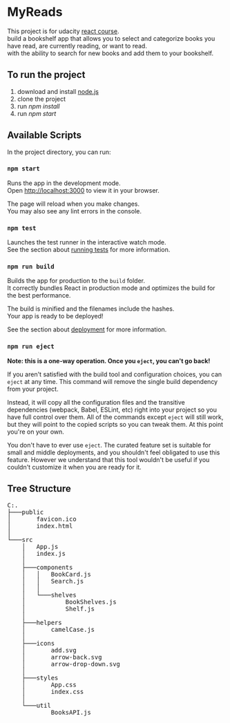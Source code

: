 # MyReads

This project is for udacity [react course](https://egfwd.com/specializtion/react-development/?fbclid=IwAR0OS7YUarzL4nwjDbyJ8SzXh8RoOyUWrsMSN42gv8JrG-6qxQx-l5e4E5M).<br />
build a bookshelf app that allows you to select and categorize books you have read, are currently reading, or want to read.
<br />
with the ability to search for new books and add them to your bookshelf.

## To run the project

1. download and install [node.js](https://nodejs.org/en/download/)
2. clone the project
3. run _npm install_
4. run _npm start_

## Available Scripts

In the project directory, you can run:

### `npm start`

Runs the app in the development mode.\
Open [http://localhost:3000](http://localhost:3000) to view it in your browser.

The page will reload when you make changes.\
You may also see any lint errors in the console.

### `npm test`

Launches the test runner in the interactive watch mode.\
See the section about [running tests](https://facebook.github.io/create-react-app/docs/running-tests) for more information.

### `npm run build`

Builds the app for production to the `build` folder.\
It correctly bundles React in production mode and optimizes the build for the best performance.

The build is minified and the filenames include the hashes.\
Your app is ready to be deployed!

See the section about [deployment](https://facebook.github.io/create-react-app/docs/deployment) for more information.

### `npm run eject`

**Note: this is a one-way operation. Once you `eject`, you can't go back!**

If you aren't satisfied with the build tool and configuration choices, you can `eject` at any time. This command will remove the single build dependency from your project.

Instead, it will copy all the configuration files and the transitive dependencies (webpack, Babel, ESLint, etc) right into your project so you have full control over them. All of the commands except `eject` will still work, but they will point to the copied scripts so you can tweak them. At this point you're on your own.

You don't have to ever use `eject`. The curated feature set is suitable for small and middle deployments, and you shouldn't feel obligated to use this feature. However we understand that this tool wouldn't be useful if you couldn't customize it when you are ready for it.

## Tree Structure

<pre>
C:.
├───public
│       favicon.ico
│       index.html
│
└───src
    │   App.js
    │   index.js
    │
    ├───components
    │   │   BookCard.js
    │   │   Search.js
    │   │
    │   └───shelves
    │           BookShelves.js
    │           Shelf.js
    │
    ├───helpers
    │       camelCase.js
    │
    ├───icons
    │       add.svg
    │       arrow-back.svg
    │       arrow-drop-down.svg
    │
    ├───styles
    │       App.css
    │       index.css
    │
    └───util
            BooksAPI.js
</pre>
